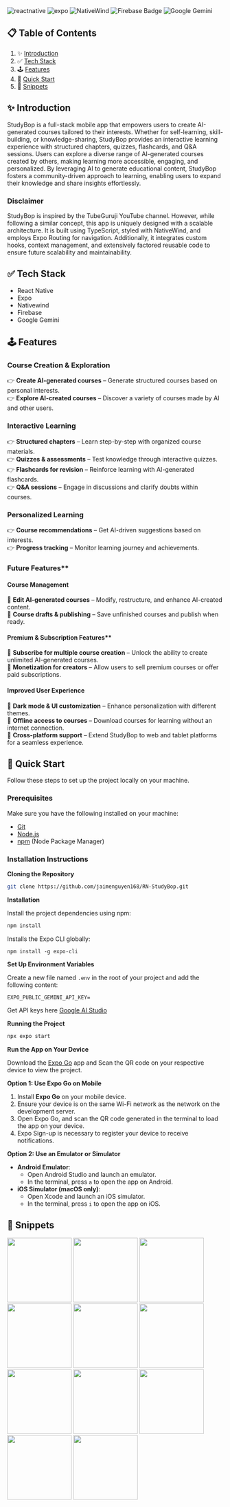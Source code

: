 <div>
    <img src="https://img.shields.io/badge/-React_Native-black?style=for-the-badge&logoColor=white&logo=react&color=61DAFB" alt="reactnative" />
    <img src="https://img.shields.io/badge/-Expo-black?style=for-the-badge&logoColor=white&logo=expo&color=000020" alt="expo" />
    <img src="https://img.shields.io/badge/-NativeWind-black?style=for-the-badge&logo=tailwindcss&logoColor=white&color=38BDF8" alt="NativeWind" />
    <img src="https://img.shields.io/badge/-Firebase-orange?style=for-the-badge&logo=firebase" alt="Firebase Badge">
    <img src="https://img.shields.io/badge/google%20gemini-8E75B2?style=for-the-badge&logo=google%20gemini&logoColor=white" alt="Google Gemini" />
</div>

## 📋 <a name="table">Table of Contents</a>

1. ✨ [Introduction](#introduction)
2. ✅ [Tech Stack](#tech-stack)
3. 🕹️ [Features](#features)
4. 🤸 [Quick Start](#quick-start)
5. 📱 [Snippets](#snippets)

## <a name="introduction">✨ Introduction</a>

StudyBop is a full-stack mobile app that empowers users to create AI-generated courses tailored to their interests. Whether for self-learning, skill-building, or knowledge-sharing, StudyBop provides an interactive learning experience with structured chapters, quizzes, flashcards, and Q&A sessions. Users can explore a diverse range of AI-generated courses created by others, making learning more accessible, engaging, and personalized. By leveraging AI to generate educational content, StudyBop fosters a community-driven approach to learning, enabling users to expand their knowledge and share insights effortlessly.

### Disclaimer

StudyBop is inspired by the TubeGuruji YouTube channel. However, while following a similar concept, this app is uniquely designed with a scalable architecture. It is built using TypeScript, styled with NativeWind, and employs Expo Routing for navigation. Additionally, it integrates custom hooks, context management, and extensively factored reusable code to ensure future scalability and maintainability.

## <a name="tech-stack">✅ Tech Stack</a>

- React Native
- Expo
- Nativewind
- Firebase
- Google Gemini

## <a name="features">🕹️ Features</a>

### Course Creation & Exploration
👉 **Create AI-generated courses** – Generate structured courses based on personal interests.  
👉 **Explore AI-created courses** – Discover a variety of courses made by AI and other users.  

### Interactive Learning
👉 **Structured chapters** – Learn step-by-step with organized course materials.  
👉 **Quizzes & assessments** – Test knowledge through interactive quizzes.  
👉 **Flashcards for revision** – Reinforce learning with AI-generated flashcards.  
👉 **Q&A sessions** – Engage in discussions and clarify doubts within courses.  

### Personalized Learning
👉 **Course recommendations** – Get AI-driven suggestions based on interests.  
👉 **Progress tracking** – Monitor learning journey and achievements.  

### Future Features**  

#### Course Management
🚀 **Edit AI-generated courses** – Modify, restructure, and enhance AI-created content.    
🚀 **Course drafts & publishing** – Save unfinished courses and publish when ready.  

#### Premium & Subscription Features**  
🚀 **Subscribe for multiple course creation** – Unlock the ability to create unlimited AI-generated courses.  
🚀 **Monetization for creators** – Allow users to sell premium courses or offer paid subscriptions.   

#### **Improved User Experience**  
🚀 **Dark mode & UI customization** – Enhance personalization with different themes.  
🚀 **Offline access to courses** – Download courses for learning without an internet connection.  
🚀 **Cross-platform support** – Extend StudyBop to web and tablet platforms for a seamless experience.  

## <a name="quick-start">🤸 Quick Start</a>

Follow these steps to set up the project locally on your machine.

### Prerequisites

Make sure you have the following installed on your machine:

- [Git](https://git-scm.com/)
- [Node.js](https://nodejs.org/en)
- [npm](https://www.npmjs.com/) (Node Package Manager)

### Installation Instructions

**Cloning the Repository**

```bash
git clone https://github.com/jaimenguyen168/RN-StudyBop.git
```

**Installation**

Install the project dependencies using npm:

```bash
npm install
```

Installs the Expo CLI globally:

```
npm install -g expo-cli
```
**Set Up Environment Variables**

Create a new file named `.env` in the root of your project and add the following content:

```env
EXPO_PUBLIC_GEMINI_API_KEY=
```

Get API keys here [Google AI Studio](https://aistudio.google.com/prompts/new_chat)

**Running the Project**

```bash
npx expo start
```

**Run the App on Your Device**

Download the [Expo Go](https://expo.dev/go) app and Scan the QR code on your respective device to view the project.

**Option 1: Use Expo Go on Mobile**

1. Install **Expo Go** on your mobile device.
2. Ensure your device is on the same Wi-Fi network as the network on the development server.
3. Open Expo Go, and scan the QR code generated in the terminal to load the app on your device.
4. Expo Sign-up is necessary to register your device to receive notifications.

**Option 2: Use an Emulator or Simulator**

- **Android Emulator**:
  - Open Android Studio and launch an emulator.
  - In the terminal, press `a` to open the app on Android.
- **iOS Simulator (macOS only)**:
  - Open Xcode and launch an iOS simulator.
  - In the terminal, press `i` to open the app on iOS.

## <a name="snippets">📱 Snippets</a>
<img src="https://github.com/user-attachments/assets/5865ac24-685e-4ac9-b4cc-5cf6d49e261a" width="150" />
<img src="https://github.com/user-attachments/assets/1906a9dc-a957-49df-aca2-1d614a8707e3" width="150" />
<img src="https://github.com/user-attachments/assets/b2f77770-a1ea-44cb-be1c-0dc747e2fb71" width="150" />
<img src="https://github.com/user-attachments/assets/a9e835b9-6216-4355-abfc-f8766f2b8d59" width="150" />
<img src="https://github.com/user-attachments/assets/64fc9409-e27d-4c0e-b350-bf644eb545d3" width="150" />
<img src="https://github.com/user-attachments/assets/6075ed03-94d3-4219-970b-396a3f059b1e" width="150" />
<img src="https://github.com/user-attachments/assets/ee5c06b3-99fe-4b7e-9c43-ae122c4d389c" width="150" />
<img src="https://github.com/user-attachments/assets/4395f012-f5b4-4824-93e5-a45bc3f3ee4d" width="150" />
<img src="https://github.com/user-attachments/assets/b80b0515-5188-41bb-b4f6-8bdfe675a2a6" width="150" />
<img src="https://github.com/user-attachments/assets/fe1a7cf1-963c-4428-9e77-4cdac531a23e" width="150" />
<img src="https://github.com/user-attachments/assets/fb3f2fe7-f4ba-44da-bddc-b288c7a5c042" width="150" />


